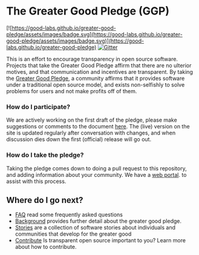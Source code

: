# The Greater Good Pledge (GGP)

[![https://good-labs.github.io/greater-good-pledge/assets/images/badge.svg](https://good-labs.github.io/greater-good-pledge/assets/images/badge.svg)](https://good-labs.github.io/greater-good-pledge)
[![Gitter](https://badges.gitter.im/good-labs/community.svg)](https://gitter.im/good-labs/community?utm_source=badge&utm_medium=badge&utm_campaign=pr-badge)

This is an effort to encourage transparency in open source software.
Projects that take the Greater Good Pledge affirm that there are no
ulterior motives, and that communication and incentives are transparent.
By taking the [Greater Good Pledge](https://good-labs.github.io/greater-good-pledge/), 
a community affirms that it provides software under a traditional
open source model, and exists non-selfishly to solve problems for users and
not make profits off of them.

### How do I participate?

We are actively working on the first draft of the pledge, please make suggestions
or comments to the document [here](https://docs.google.com/document/d/1KtU-g5NpAb8K-tNrG8P0KMwRO44iLETLRPbuBFiyUts/edit).
The (live) version on the site is updated regularly after conversation with changes,
and when discussion dies down the first (official) release will go out.

### How do I take the pledge?

Taking the pledge comes down to doing a pull request to this repository,
and adding information about your community. We have a [web portal](https://good-labs.github.io/greater-good-pledge/).
to assist with this process.

## Where do I go next?

 - [FAQ](https://good-labs.github.io/greater-good-pledge/) read some frequently asked questions
 - [Background](https://good-labs.github.io/greater-good-pledge/) provides further detail about the greater good pledge.
 - [Stories](stories) are a collection of software stories about individuals and communities that develop for the greater good
 - [Contribute](https://good-labs.github.io/contributing/) Is transparent open source important to you? Learn more about how to contribute.
